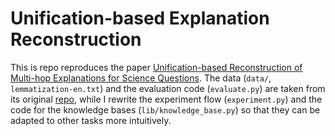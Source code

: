 # Unification-based Explanation Reconstruction

This is repo reproduces the paper [Unification-based Reconstruction of Multi-hop Explanations for Science Questions](https://arxiv.org/abs/2004.00061). The data (`data/`, `lemmatization-en.txt`) and the evaluation code (`evaluate.py`) are taken from its original [repo](https://github.com/ai-systems/unification_reconstruction_explanations), while I rewrite the experiment flow (`experiment.py`) and the code for the knowledge bases (`lib/knowledge_base.py`) so that they can be adapted to other tasks more intuitively.